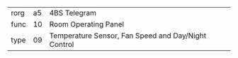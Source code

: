 
|    |   |   |
| -- | - | - |
| rorg | a5 | 4BS Telegram |
| func | 10 | Room Operating Panel |
| type | 09 | Temperature Sensor, Fan Speed and Day/Night Control |
